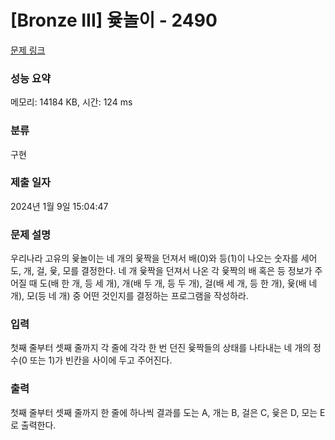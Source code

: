 # [Bronze III] 윷놀이 - 2490 

[문제 링크](https://www.acmicpc.net/problem/2490) 

### 성능 요약

메모리: 14184 KB, 시간: 124 ms

### 분류

구현

### 제출 일자

2024년 1월 9일 15:04:47

### 문제 설명

<p>우리나라 고유의 윷놀이는 네 개의 윷짝을 던져서 배(0)와 등(1)이 나오는 숫자를 세어 도, 개, 걸, 윷, 모를 결정한다. 네 개 윷짝을 던져서 나온 각 윷짝의 배 혹은 등 정보가 주어질 때 도(배 한 개, 등 세 개), 개(배 두 개, 등 두 개), 걸(배 세 개, 등 한 개), 윷(배 네 개), 모(등 네 개) 중 어떤 것인지를 결정하는 프로그램을 작성하라.</p>

### 입력 

 <p>첫째 줄부터 셋째 줄까지 각 줄에 각각 한 번 던진 윷짝들의 상태를 나타내는 네 개의 정수(0 또는 1)가 빈칸을 사이에 두고 주어진다.</p>

### 출력 

 <p>첫째 줄부터 셋째 줄까지 한 줄에 하나씩 결과를 도는 A, 개는 B, 걸은 C, 윷은 D, 모는 E로 출력한다.</p>


